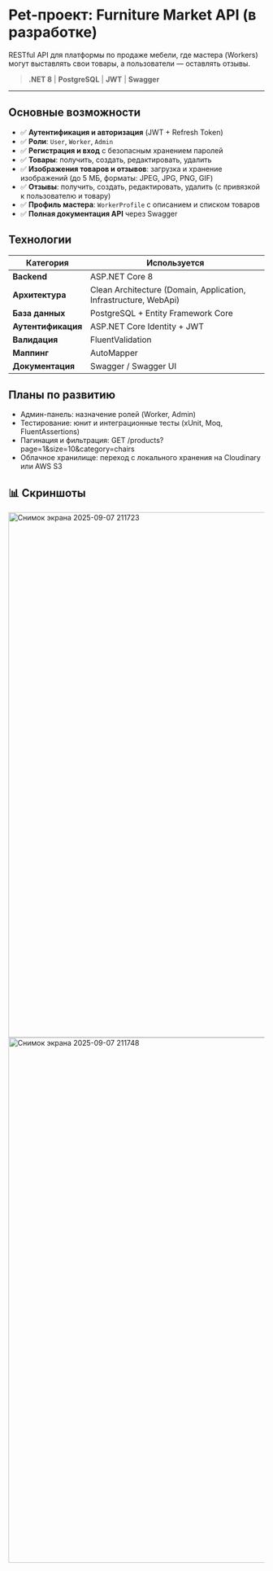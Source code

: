 # Pet-проект: Furniture Market API (в разработке)

RESTful API для платформы по продаже мебели, где мастера (Workers) могут выставлять свои товары, а пользователи — оставлять отзывы.
>  **.NET 8** | **PostgreSQL** | **JWT** | **Swagger**

---

##  Основные возможности
- ✅ **Аутентификация и авторизация** (JWT + Refresh Token)
- ✅ **Роли**: `User`, `Worker`, `Admin`
- ✅ **Регистрация и вход** с безопасным хранением паролей
- ✅ **Товары**: получить, создать, редактировать, удалить
- ✅ **Изображения товаров и отзывов**: загрузка и хранение изображений (до 5 МБ, форматы: JPEG, JPG, PNG, GIF)
- ✅ **Отзывы**: получить, создать, редактировать, удалить (с привязкой к пользователю и товару)
- ✅ **Профиль мастера**: `WorkerProfile` с описанием и списком товаров
- ✅ **Полная документация API** через Swagger


##  Технологии
 Категория          | Используется 
--------------------|----------------------------------------------------------------
 **Backend**        | ASP.NET Core 8 
 **Архитектура**    | Clean Architecture (Domain, Application, Infrastructure, WebApi) 
 **База данных**    | PostgreSQL + Entity Framework Core 
 **Аутентификация** | ASP.NET Core Identity + JWT 
 **Валидация**      | FluentValidation 
 **Маппинг**        | AutoMapper 
 **Документация**   | Swagger / Swagger UI 


## Планы по развитию
- Админ-панель: назначение ролей (Worker, Admin)
- Тестирование: юнит и интеграционные тесты (xUnit, Moq, FluentAssertions)
- Пагинация и фильтрация: GET /products?page=1&size=10&category=chairs
- Облачное хранилище: переход с локального хранения на Cloudinary или AWS S3

## 📊 Скриншоты
<img width="1920" height="1032" alt="Снимок экрана 2025-09-07 211723" src="https://github.com/user-attachments/assets/17e6eaee-ecb4-4563-9eae-a5a830d259ed" />
<img width="1920" height="1032" alt="Снимок экрана 2025-09-07 211748" src="https://github.com/user-attachments/assets/53ade617-e84e-45b4-b027-aff026882041" />

